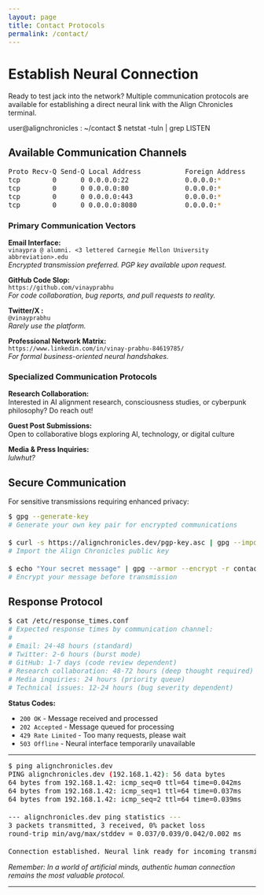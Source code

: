 ```yaml
---
layout: page
title: Contact Protocols  
permalink: /contact/
---
```


# Establish Neural Connection

Ready to test jack into the network? Multiple communication protocols are available for establishing a direct neural link with the Align Chronicles terminal.

<div class="terminal-prompt">
    <span class="terminal-user">user@alignchronicles</span>
    <span class="terminal-separator">:</span>
    <span class="terminal-path">~/contact</span>
    <span class="terminal-symbol">$</span>
    <span class="terminal-command">netstat -tuln | grep LISTEN</span>
</div>

## Available Communication Channels

```bash
Proto Recv-Q Send-Q Local Address           Foreign Address         State    
tcp        0      0 0.0.0.0:22              0.0.0.0:*               LISTEN   (SSH - Secure Shell)
tcp        0      0 0.0.0.0:80              0.0.0.0:*               LISTEN   (HTTP - Web Interface) 
tcp        0      0 0.0.0.0:443             0.0.0.0:*               LISTEN   (HTTPS - Encrypted Web)
tcp        0      0 0.0.0.0:8080            0.0.0.0:*               LISTEN   (Neural Link Protocol)
```

### Primary Communication Vectors

**Email Interface:**  
`vinaypra @ alumni. <3 lettered Carnegie Mellon University abbreviation>.edu`  
*Encrypted transmission preferred. PGP key available upon request.*

**GitHub Code Slop:**  
`https://github.com/vinayprabhu`  
*For code collaboration, bug reports, and pull requests to reality.*

**Twitter/X :**  
`@vinayprabhu`  
*Rarely use the platform.*

**Professional Network Matrix:**  
`https://www.linkedin.com/in/vinay-prabhu-84619785/`  
*For formal business-oriented neural handshakes.*

### Specialized Communication Protocols

**Research Collaboration:**  
Interested in AI alignment research, consciousness studies, or cyberpunk philosophy? Do reach out!

**Guest Post Submissions:**  
Open to collaborative blogs exploring AI, technology, or digital culture

**Media & Press Inquiries:**  
*lulwhut?*


## Secure Communication

For sensitive transmissions requiring enhanced privacy:

```bash
$ gpg --generate-key
# Generate your own key pair for encrypted communications

$ curl -s https://alignchronicles.dev/pgp-key.asc | gpg --import  
# Import the Align Chronicles public key

$ echo "Your secret message" | gpg --armor --encrypt -r contact@alignchronicles.dev
# Encrypt your message before transmission
```

## Response Protocol

```bash
$ cat /etc/response_times.conf
# Expected response times by communication channel:
#
# Email: 24-48 hours (standard)
# Twitter: 2-6 hours (burst mode) 
# GitHub: 1-7 days (code review dependent)
# Research collaboration: 48-72 hours (deep thought required)
# Media inquiries: 24 hours (priority queue)
# Technical issues: 12-24 hours (bug severity dependent)
```

**Status Codes:**

- `200 OK` - Message received and processed
- `202 Accepted` - Message queued for processing  
- `429 Rate Limited` - Too many requests, please wait
- `503 Offline` - Neural interface temporarily unavailable

---

```bash
$ ping alignchronicles.dev
PING alignchronicles.dev (192.168.1.42): 56 data bytes
64 bytes from 192.168.1.42: icmp_seq=0 ttl=64 time=0.042ms
64 bytes from 192.168.1.42: icmp_seq=1 ttl=64 time=0.037ms
64 bytes from 192.168.1.42: icmp_seq=2 ttl=64 time=0.039ms

--- alignchronicles.dev ping statistics ---
3 packets transmitted, 3 received, 0% packet loss
round-trip min/avg/max/stddev = 0.037/0.039/0.042/0.002 ms

Connection established. Neural link ready for incoming transmissions.
```

*Remember: In a world of artificial minds, authentic human connection remains the most valuable protocol.*

---

<style>
.terminal-contact-methods {
    display: grid;
    grid-template-columns: repeat(auto-fit, minmax(300px, 1fr));
    gap: 1rem;
    margin: 2rem 0;
}

.terminal-contact-item {
    background-color: rgba(26, 26, 26, 0.5);
    border: 1px solid rgba(0, 255, 255, 0.2);
    border-radius: 8px;
    padding: 1rem;
    transition: all 0.3s ease;
}

.terminal-contact-item:hover {
    border-color: #00ffff;
    background-color: rgba(26, 26, 26, 0.8);
}

.terminal-contact-title {
    color: #00ffff;
    font-weight: 600;
    margin-bottom: 0.5rem;
}

.terminal-contact-info {
    color: #ffffff;
    font-family: monospace;
    word-break: break-all;
}

.terminal-contact-desc {
    color: #808080;
    font-size: 0.9rem;
    font-style: italic;
    margin-top: 0.5rem;
}

pre code {
    font-size: 0.85rem;
    line-height: 1.4;
}
</style>
